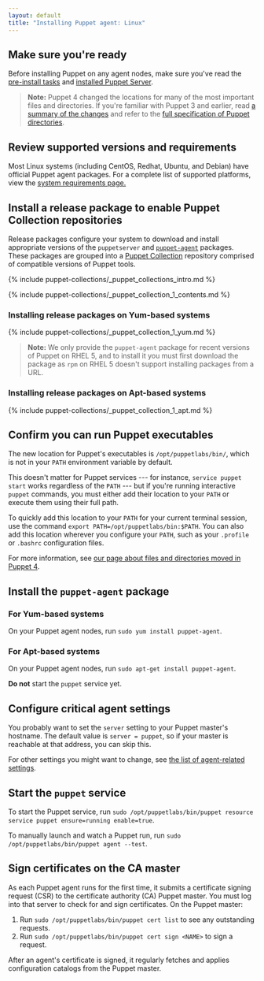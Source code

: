 ```yaml
---
layout: default
title: "Installing Puppet agent: Linux"
---
```


[master_settings]: ./config_important_settings.html#settings-for-puppet-master-servers
[agent_settings]: ./config_important_settings.html#settings-for-agents-all-nodes
[where]: ./whered_it_go.html
[dns_alt_names]: /puppet/latest/configuration.html#dnsaltnames
[server_heap]: {{puppetserver}}/install_from_packages.html#memory-allocation
[puppetserver_confd]: {{puppetserver}}/configuration.html
[server_install]: {{puppetserver}}/install_from_packages.html
[modules]: ./modules_fundamentals.html
[main manifest]: ./dirs_manifest.html
[environments]: ./environments.html
[Puppet Collection]: ./puppet_collections.html
[`puppet-agent`]: ./about_agent.html

## Make sure you're ready

Before installing Puppet on any agent nodes, make sure you've read the [pre-install tasks](./install_pre.html) and [installed Puppet Server][server_install].

> **Note:** Puppet 4 changed the locations for many of the most important files and directories. If you're familiar with Puppet 3 and earlier, read [a summary of the changes][where] and refer to the [full specification of Puppet directories](https://github.com/puppetlabs/puppet-specifications/blob/master/file_paths.md).

## Review supported versions and requirements

Most Linux systems (including CentOS, Redhat, Ubuntu, and Debian) have official Puppet agent packages. For a complete list of supported platforms, view the [system requirements page.](./system_requirements.html)

## Install a release package to enable Puppet Collection repositories

Release packages configure your system to download and install appropriate versions of the `puppetserver` and [`puppet-agent`][] packages. These packages are grouped into a [Puppet Collection][] repository comprised of compatible versions of Puppet tools.

{% include puppet-collections/_puppet_collections_intro.md %}

{% include puppet-collections/_puppet_collection_1_contents.md %}

### Installing release packages on Yum-based systems

{% include puppet-collections/_puppet_collection_1_yum.md %}

> **Note:** We only provide the `puppet-agent` package for recent versions of Puppet on RHEL 5, and to install it you must first download the package as `rpm` on RHEL 5 doesn't support installing packages from a URL.

### Installing release packages on Apt-based systems

{% include puppet-collections/_puppet_collection_1_apt.md %}

## Confirm you can run Puppet executables

The new location for Puppet's executables is `/opt/puppetlabs/bin/`, which is not in your `PATH` environment variable by default.

This doesn't matter for Puppet services --- for instance, `service puppet start` works regardless of the `PATH` --- but if you're running interactive `puppet` commands, you must either add their location to your `PATH` or execute them using their full path.

To quickly add this location to your `PATH` for your current terminal session, use the command `export PATH=/opt/puppetlabs/bin:$PATH`. You can also add this location wherever you configure your `PATH`, such as your `.profile` or `.bashrc` configuration files.

For more information, see [our page about files and directories moved in Puppet 4][where].

## Install the `puppet-agent` package

### For Yum-based systems

On your Puppet agent nodes, run `sudo yum install puppet-agent`.

### For Apt-based systems

On your Puppet agent nodes, run `sudo apt-get install puppet-agent`.

**Do not** start the `puppet` service yet.

## Configure critical agent settings

You probably want to set the `server` setting to your Puppet master's hostname. The default value is `server = puppet`, so if your master is reachable at that address, you can skip this.

For other settings you might want to change, see [the list of agent-related settings][agent_settings].

## Start the `puppet` service

To start the Puppet service, run `sudo /opt/puppetlabs/bin/puppet resource service puppet ensure=running enable=true`.

To manually launch and watch a Puppet run, run `sudo /opt/puppetlabs/bin/puppet agent --test`.

## Sign certificates on the CA master

As each Puppet agent runs for the first time, it submits a certificate signing request (CSR) to the certificate authority (CA) Puppet master. You must log into that server to check for and sign certificates. On the Puppet master:

1. Run `sudo /opt/puppetlabs/bin/puppet cert list` to see any outstanding requests.
1. Run `sudo /opt/puppetlabs/bin/puppet cert sign <NAME>` to sign a request.

After an agent's certificate is signed, it regularly fetches and applies configuration catalogs from the Puppet master.